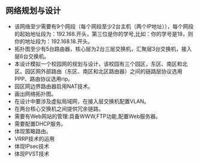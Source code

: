  ## 网络规划与设计
 - 该网络至少需要有9个网段（每个网段至少2台主机（两个IP地址）），每个网段的起始地址段为：192.168.开头，第三位是你的学号,比如：你的学号是18，则你的地址段为：192.168.18.开头。
 - 拓扑图至少有5台路由器，核心层为2台三层交换机，汇聚层3台交换机，接入层6台交换机。
 - 本设计模拟一个校园网的规划与设计，该校园有三个园区，东区、南区和北区。园区网外部路由（东区、南区和北区路由器）之间的链路层协议选用PPP、路由协议选用rip。
 - 园区网边界路由器启用NAT技术。
 - 画出网络拓扑图。
 - 在设计中要涉及虚拟局域网，在接入层交换机配置VLAN。
 - 在两台核心交换机之间提供冗余链路。
 - 需要有Web网站的管理:具备WWW,FTP功能,配置Web服务器。
 - 需要配置DHCP服务。
 - 体现策略路由。
 - VRRP技术的运用
 - 体现IPsec技术
 - 体现PVST技术

